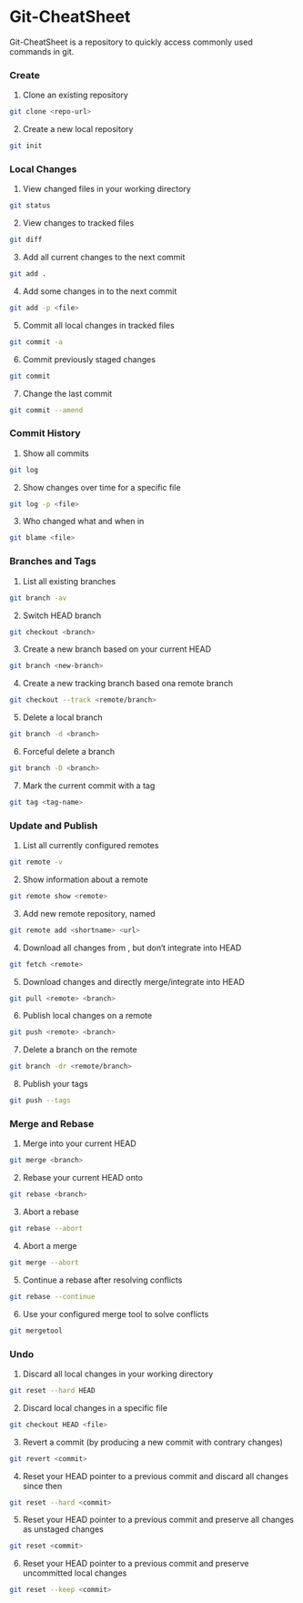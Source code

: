 # Git-CheatSheet
Git-CheatSheet is a repository to quickly access commonly used commands in git.

### Create
1. Clone an existing repository
```bash
git clone <repo-url>
```

2. Create a new local repository
```bash
git init
```

### Local Changes
1. View changed files in your working directory
```bash
git status
```

2. View changes to tracked files
```bash
git diff
```

3. Add all current changes to the next commit
```bash
git add .
```

4. Add some changes in <file> to the next commit
```bash
git add -p <file>
```
  
5. Commit all local changes in tracked files
```bash
git commit -a
``` 

6. Commit previously staged changes
```bash
git commit
```

7. Change the last commit
```bash
git commit --amend
```

### Commit History
1. Show all commits
```bash
git log
```

2. Show changes over time for a specific file
```bash
git log -p <file>
```

3. Who changed what and when in <file>
```bash
git blame <file>
```
  
### Branches and Tags
1. List all existing branches
```bash
git branch -av
```

2. Switch HEAD branch
```bash
git checkout <branch>
```

3. Create a new branch based on your current HEAD
```bash
git branch <new-branch>
```

4. Create a new tracking branch based ona remote branch
```bash
git checkout --track <remote/branch>
```

5. Delete a local branch
```bash
git branch -d <branch>
```

6. Forceful delete a branch
```bash
git branch -D <branch>
```

7. Mark the current commit with a tag
```bash
git tag <tag-name>
```

### Update and Publish
1. List all currently configured remotes
```bash
git remote -v
```

2. Show information about a remote
```bash
git remote show <remote>
```

3. Add new remote repository, named <remote>
```bash
git remote add <shortname> <url>
```
  
4. Download all changes from <remote>, but don‘t integrate into HEAD
```bash
git fetch <remote>
```
  
5. Download changes and directly merge/integrate into HEAD
```bash
git pull <remote> <branch>
```

6. Publish local changes on a remote
```bash
git push <remote> <branch>
```

7. Delete a branch on the remote
```bash
git branch -dr <remote/branch>
```

8. Publish your tags
```bash
git push --tags
```

### Merge and Rebase
1. Merge <branch> into your current HEAD
```bash
git merge <branch>
```
  
2. Rebase your current HEAD onto <branch>
```bash
git rebase <branch>
```
  
3. Abort a rebase
```bash
git rebase --abort
```

4. Abort a merge
```bash
git merge --abort
```

5. Continue a rebase after resolving conflicts
```bash
git rebase --continue
```

6. Use your configured merge tool to solve conflicts
```bash
git mergetool
```

### Undo
1. Discard all local changes in your working directory
```bash
git reset --hard HEAD
```

2. Discard local changes in a specific file
```bash
git checkout HEAD <file>
```

3. Revert a commit (by producing a new commit with contrary changes)
```bash
git revert <commit>
```

4. Reset your HEAD pointer to a previous commit and discard all changes since then
```bash
git reset --hard <commit>
```

5. Reset your HEAD pointer to a previous commit and preserve all changes as unstaged changes
```bash
git reset <commit>
```

6. Reset your HEAD pointer to a previous commit and preserve uncommitted local changes
```bash
git reset --keep <commit>
```


  
  
